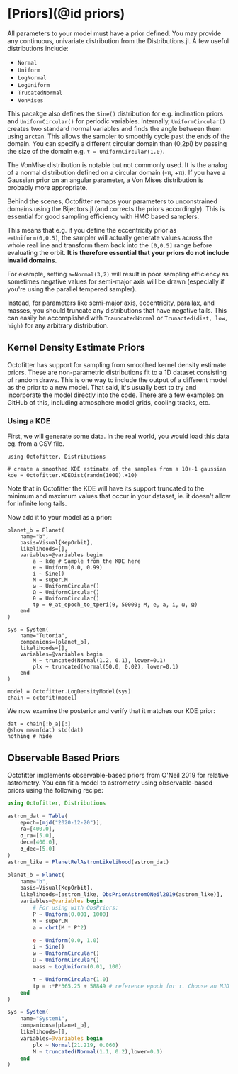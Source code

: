 # [Priors](@id priors)

All parameters to your model must have a prior defined.
You may provide any continuous, univariate distribution from the Distributions.jl.
A few useful distributions include:

* `Normal`
* `Uniform`
* `LogNormal`
* `LogUniform`
* `TrucatedNormal`
* `VonMises`

This pacakge also defines the `Sine()` distribution for e.g. inclination priors and `UniformCircular()` for periodic variables.
Internally, `UniformCircular()` creates two standard normal variables and finds the angle between them using `arctan`. This allows the sampler to smoothly cycle past the ends of the domain. You can specify a different circular domain than (0,2pi) by passing the size of the domain e.g. `τ = UniformCircular(1.0)`.

The VonMise distribution is notable but not commonly used. It is the analog of a normal distribution defined on a circular domain (-π, +π). If you have a Gaussian prior on an angular parameter, a Von Mises distribution is probably more appropriate.

Behind the scenes, Octofitter remaps your parameters to unconstrained domains using the Bijectors.jl (and corrects the priors accordingly). This is essential for good sampling efficiency with HMC based samplers.

This means that e.g. if you define the eccentricity prior as `e=Uniform(0,0.5)`, the sampler will actually generate values across the whole real line and transform them back into the `[0,0.5]` range before evaluating the orbit.
**It is therefore essential that your priors do not include invalid domains.**

For example, setting `a=Normal(3,2)` will result in poor sampling efficiency as sometimes negative values for semi-major axis will be drawn (especially if you're using the parallel tempered sampler).

Instead, for parameters like semi-major axis, eccentricity, parallax, and masses, you should truncate any distributions that have negative tails.
This can easily be accomplished with `TrauncatedNormal` or `Trunacted(dist, low, high)` for any arbitrary distribution.


## Kernel Density Estimate Priors

Octofitter has support for sampling from smoothed kernel density estimate priors. These are non-parametric distributions fit to a 1D dataset consisting of random draws. This is one way to include the output of a different model as the prior to a new model. That said, it's usually best to try and incorporate the model directly into the code. There are a few examples on GitHub of this, including atmosphere model grids, cooling tracks, etc.

### Using a KDE
First, we will generate some data. In the real world, you would load this data eg. from a CSV file.
```@example 1
using Octofitter, Distributions

# create a smoothed KDE estimate of the samples from a 10+-1 gaussian
kde = Octofitter.KDEDist(randn(1000).+10)
```

Note that in Octofitter the KDE will have its support truncated to the minimum and maximum values that occur in your dataset, ie. it doesn't allow for infinite long tails.

Now add it to your model as a prior:
```@example 1
planet_b = Planet(
    name="b",
    basis=Visual{KepOrbit},
    likelihoods=[],
    variables=@variables begin
        a ~ kde # Sample from the KDE here
        e ~ Uniform(0.0, 0.99)
        i ~ Sine()
        M = super.M
        ω ~ UniformCircular()
        Ω ~ UniformCircular()
        θ = UniformCircular()
        tp = θ_at_epoch_to_tperi(θ, 50000; M, e, a, i, ω, Ω)
    end
)

sys = System(
    name="Tutoria",
    companions=[planet_b],
    likelihoods=[],
    variables=@variables begin
        M ~ truncated(Normal(1.2, 0.1), lower=0.1)
        plx ~ truncated(Normal(50.0, 0.02), lower=0.1)
    end
)

model = Octofitter.LogDensityModel(sys)
chain = octofit(model)
```

We now examine the posterior and verify that it matches our KDE prior:
```@example 1
dat = chain[:b_a][:]
@show mean(dat) std(dat)
nothing # hide
```

## Observable Based Priors

Octofitter implements observable-based priors from O'Neil 2019 for relative astrometry. You can fit a model to astrometry using observable-based priors using the following recipe:


```julia
using Octofitter, Distributions

astrom_dat = Table(
    epoch=[mjd("2020-12-20")], 
    ra=[400.0], 
    σ_ra=[5.0], 
    dec=[400.0], 
    σ_dec=[5.0]
)
astrom_like = PlanetRelAstromLikelihood(astrom_dat)

planet_b = Planet(
    name="b",
    basis=Visual{KepOrbit},
    likelihoods=[astrom_like, ObsPriorAstromONeil2019(astrom_like)],
    variables=@variables begin
        # For using with ObsPriors:
        P ~ Uniform(0.001, 1000)
        M = super.M
        a = cbrt(M * P^2)

        e ~ Uniform(0.0, 1.0)
        i ~ Sine()
        ω ~ UniformCircular()
        Ω ~ UniformCircular()
        mass ~ LogUniform(0.01, 100)

        τ ~ UniformCircular(1.0)
        tp = τ*P*365.25 + 58849 # reference epoch for τ. Choose an MJD date near your data.
    end
)

sys = System(
    name="System1",
    companions=[planet_b],
    likelihoods=[],
    variables=@variables begin
        plx ~ Normal(21.219, 0.060)
        M ~ truncated(Normal(1.1, 0.2),lower=0.1)
    end
)
```

